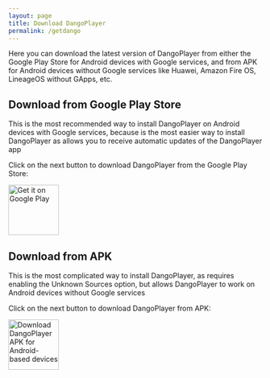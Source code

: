 ```yaml
---
layout: page
title: Download DangoPlayer
permalink: /getdango
---
```

Here you can download the latest version of DangoPlayer from either the Google Play Store for Android devices with Google services, and from APK for Android devices without Google services like Huawei, Amazon Fire OS, LineageOS without GApps, etc.

## Download from Google Play Store 
This is the most recommended way to install DangoPlayer on Android devices with Google services, because is the most easier way to install DangoPlayer as allows you to receive automatic updates of the DangoPlayer app

Click on the next button to download DangoPlayer from the Google Play Store: 

<a href='https://play.google.com/store/apps/details?id=com.brunochanrio.dangoplayeruni&pcampaignid=pcampaignidMKT-Other-global-all-co-prtnr-py-PartBadge-Mar2515-1'><img alt='Get it on Google Play' height='100' src='https://play.google.com/intl/en_us/badges/static/images/badges/en_badge_web_generic.png'/></a>

## Download from APK
This is the most complicated way to install DangoPlayer, as requires enabling the Unknown Sources option, but allows DangoPlayer to work on Android devices without Google services

Click on the next button to download DangoPlayer from APK: 

<a href='https://bruno-chanrio.github.io/DangoPlayer/getdango/apk'><img alt='Download DangoPlayer APK for Android-based devices' height='100' src='https://bruno-chanrio.github.io/DangoPlayer/assets/img/GetAndroidAPK.png'/></a>

